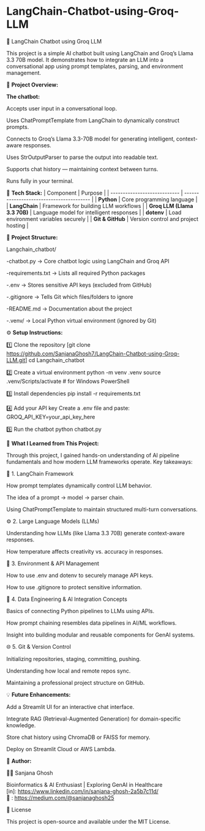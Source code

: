 # LangChain-Chatbot-using-Groq-LLM

🧬 LangChain Chatbot using Groq LLM

This project is a simple AI chatbot built using LangChain and Groq’s Llama 3.3 70B model.
It demonstrates how to integrate an LLM into a conversational app using prompt templates, parsing, and environment management.

🚀 **Project Overview:**

**The chatbot:**

Accepts user input in a conversational loop.

Uses ChatPromptTemplate from LangChain to dynamically construct prompts.

Connects to Groq’s Llama 3.3-70B model for generating intelligent, context-aware responses.

Uses StrOutputParser to parse the output into readable text.

Supports chat history — maintaining context between turns.

Runs fully in your terminal.


🧰 **Tech Stack:**
| Component                    | Purpose                                  |
| ---------------------------- | ---------------------------------------- |
| **Python**                   | Core programming language                |
| **LangChain**                | Framework for building LLM workflows     |
| **Groq LLM (Llama 3.3 70B)** | Language model for intelligent responses |
| **dotenv**                   | Load environment variables securely      |
| **Git & GitHub**             | Version control and project hosting      |


🧩 **Project Structure:**

Langchain_chatbot/

-chatbot.py → Core chatbot logic using LangChain and Groq API

-requirements.txt → Lists all required Python packages

-.env → Stores sensitive API keys (excluded from GitHub)

-.gitignore → Tells Git which files/folders to ignore

-README.md → Documentation about the project

-.venv/ → Local Python virtual environment (ignored by Git)


⚙️ **Setup Instructions:**

1️⃣ Clone the repository
[git clone https://github.com/SanjanaGhosh7/LangChain-Chatbot-using-Groq-LLM.git]
cd Langchain_chatbot

2️⃣ Create a virtual environment
python -m venv .venv
source .venv/Scripts/activate   # for Windows PowerShell

3️⃣ Install dependencies
pip install -r requirements.txt

4️⃣ Add your API key
Create a .env file and paste:
GROQ_API_KEY=your_api_key_here

5️⃣ Run the chatbot
python chatbot.py


🧠 **What I Learned from This Project:**

Through this project, I gained hands-on understanding of AI pipeline fundamentals and how modern LLM frameworks operate.
Key takeaways:

🧩 1. LangChain Framework

How prompt templates dynamically control LLM behavior.

The idea of a prompt → model → parser chain.

Using ChatPromptTemplate to maintain structured multi-turn conversations.

⚙️ 2. Large Language Models (LLMs)

Understanding how LLMs (like Llama 3.3 70B) generate context-aware responses.

How temperature affects creativity vs. accuracy in responses.

🔐 3. Environment & API Management

How to use .env and dotenv to securely manage API keys.

How to use .gitignore to protect sensitive information.

🧠 4. Data Engineering & AI Integration Concepts

Basics of connecting Python pipelines to LLMs using APIs.

How prompt chaining resembles data pipelines in AI/ML workflows.

Insight into building modular and reusable components for GenAI systems.

🌐 5. Git & Version Control

Initializing repositories, staging, committing, pushing.

Understanding how local and remote repos sync.

Maintaining a professional project structure on GitHub.


💡 **Future Enhancements:**

Add a Streamlit UI for an interactive chat interface.

Integrate RAG (Retrieval-Augmented Generation) for domain-specific knowledge.

Store chat history using ChromaDB or FAISS for memory.

Deploy on Streamlit Cloud or AWS Lambda.


🧬 **Author:**

👩‍💻 Sanjana Ghosh

Bioinformatics & AI Enthusiast | Exploring GenAI in Healthcare   
[in]: https://www.linkedin.com/in/sanjana-ghosh-2a5b7c11d/   
🔗 : https://medium.com/@sanjanaghosh25
 

📜 License

This project is open-source and available under the MIT License.
